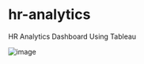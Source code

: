 # hr-analytics
HR Analytics Dashboard Using Tableau 

![image](https://github.com/Aparna9096/hr-analytics/assets/148083281/1db4ab21-845c-4932-a0db-0e442083b8ee)


